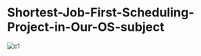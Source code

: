 # Shortest-Job-First-Scheduling-Project-in-Our-OS-subject

![c1](https://user-images.githubusercontent.com/52544361/61165567-ec314a80-a554-11e9-907f-17a577aefc93.png)
